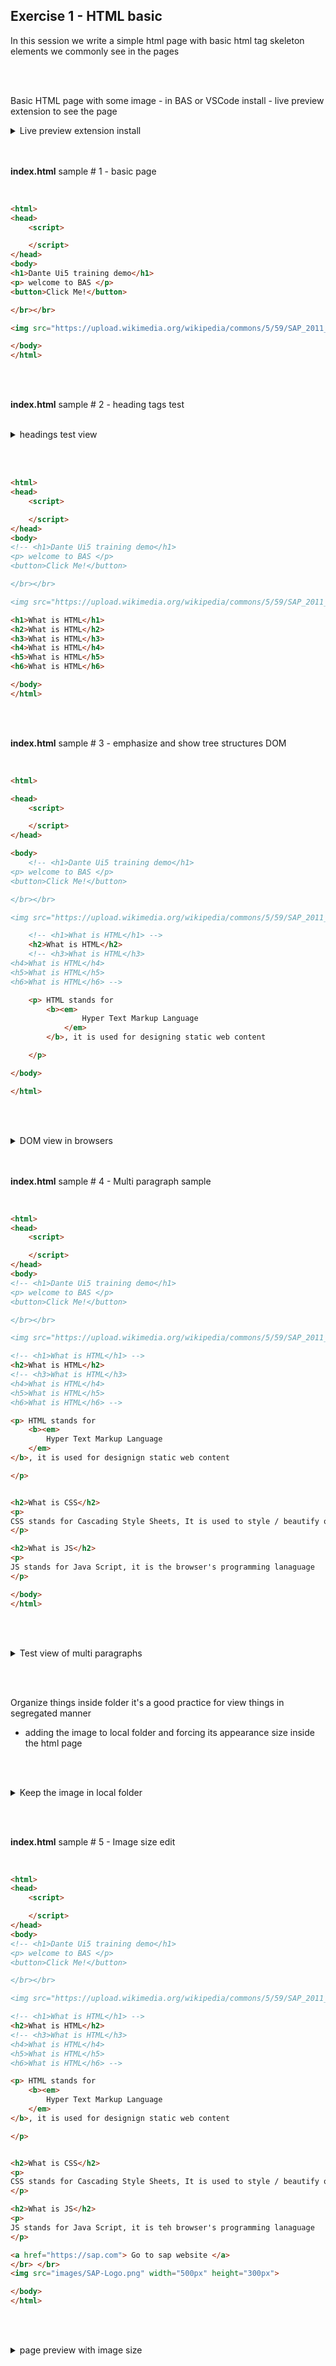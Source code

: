 ## Exercise 1 - HTML basic

In this session we write a simple html page with basic html tag skeleton elements we commonly see in the pages 

</br></br>

Basic HTML page with some image - in BAS or VSCode install - live preview extension to see the page 

<details>
<summary> Live preview extension install </summary>
</br>
</br>

</br>
</br>
<img src="./files/ui5e_1-1.png" >
<img src="./files/ui5e_1-2.png" >
<img src="./files/ui5e_1-3.png" >
</br>
</br>
</details>
</br></br>

**index.html** sample # 1 - basic page
</br></br>

```html

<html>
<head>
    <script>

    </script>
</head>
<body>
<h1>Dante Ui5 training demo</h1>
<p> welcome to BAS </p>
<button>Click Me!</button>

</br></br>

<img src="https://upload.wikimedia.org/wikipedia/commons/5/59/SAP_2011_logo.svg">

</body>
</html>

```

</br></br>


**index.html** sample # 2 - heading tags test
</br></br>
<details>

<summary> headings test view </summary>
</br>
</br>

</br>
</br>
<img src="./files/ui5e_1-4.png" >
</br>
</br>
</details>
</br></br>

```html

<html>
<head>
    <script>

    </script>
</head>
<body>
<!-- <h1>Dante Ui5 training demo</h1>
<p> welcome to BAS </p>
<button>Click Me!</button>

</br></br>

<img src="https://upload.wikimedia.org/wikipedia/commons/5/59/SAP_2011_logo.svg"> -->

<h1>What is HTML</h1>
<h2>What is HTML</h2>
<h3>What is HTML</h3>
<h4>What is HTML</h4>
<h5>What is HTML</h5>
<h6>What is HTML</h6>

</body>
</html>

```

</br></br>

**index.html** sample # 3 - emphasize and show tree structures DOM
</br></br>

```html

<html>

<head>
    <script>

    </script>
</head>

<body>
    <!-- <h1>Dante Ui5 training demo</h1>
<p> welcome to BAS </p>
<button>Click Me!</button>

</br></br>

<img src="https://upload.wikimedia.org/wikipedia/commons/5/59/SAP_2011_logo.svg"> -->

    <!-- <h1>What is HTML</h1> -->
    <h2>What is HTML</h2>
    <!-- <h3>What is HTML</h3>
<h4>What is HTML</h4>
<h5>What is HTML</h5>
<h6>What is HTML</h6> -->

    <p> HTML stands for
        <b><em>
                Hyper Text Markup Language
            </em>
        </b>, it is used for designing static web content

    </p>

</body>

</html>

```

</br></br>

<details>
<summary> DOM view in browsers </summary>
</br>

It is a tree data structure so all the elements can be insulated inside a tree as shown below 
</br></br>
<img src="./files/ui5e_1-5.png" >

- This tree rendered can be viewed in browsers using  **(F12)** key to see developer tools 
- This tree data structure is called **DOM (Document object model)**

Developer tools in browser preview

<img src="./files/ui5e_1-6.png" >

</details>
</br></br>


**index.html** sample # 4 - Multi paragraph sample
</br></br>

```html

<html>
<head>
    <script>

    </script>
</head>
<body>
<!-- <h1>Dante Ui5 training demo</h1>
<p> welcome to BAS </p>
<button>Click Me!</button>

</br></br>

<img src="https://upload.wikimedia.org/wikipedia/commons/5/59/SAP_2011_logo.svg"> -->

<!-- <h1>What is HTML</h1> -->
<h2>What is HTML</h2>
<!-- <h3>What is HTML</h3>
<h4>What is HTML</h4>
<h5>What is HTML</h5>
<h6>What is HTML</h6> -->

<p> HTML stands for
    <b><em>
        Hyper Text Markup Language
    </em>
</b>, it is used for designign static web content

</p>


<h2>What is CSS</h2>
<p> 
CSS stands for Cascading Style Sheets, It is used to style / beautify our content
</p>

<h2>What is JS</h2>
<p> 
JS stands for Java Script, it is the browser's programming lanaguage
</p>

</body>
</html>

```
</br></br>

<details>
<summary> Test view of multi paragraphs </summary>
</br>
</br>
<img src="./files/ui5e_1-7.png" >
</br>
</details>

</br></br>

Organize things inside folder it's a good practice for view things in segregated manner 

- adding the image to local folder and forcing its appearance size inside the html page

</br></br>

<details>
<summary> Keep the image in local folder</summary>
</br>
<img src="./files/ui5e_1-8.png" >
</br>
</details>

</br></br>

**index.html** sample # 5 - Image size edit
</br></br>

```html

<html>
<head>
    <script>

    </script>
</head>
<body>
<!-- <h1>Dante Ui5 training demo</h1>
<p> welcome to BAS </p>
<button>Click Me!</button>

</br></br>

<img src="https://upload.wikimedia.org/wikipedia/commons/5/59/SAP_2011_logo.svg"> -->

<!-- <h1>What is HTML</h1> -->
<h2>What is HTML</h2>
<!-- <h3>What is HTML</h3>
<h4>What is HTML</h4>
<h5>What is HTML</h5>
<h6>What is HTML</h6> -->

<p> HTML stands for
    <b><em>
        Hyper Text Markup Language
    </em>
</b>, it is used for designign static web content

</p>


<h2>What is CSS</h2>
<p> 
CSS stands for Cascading Style Sheets, It is used to style / beautify our content
</p>

<h2>What is JS</h2>
<p> 
JS stands for Java Script, it is teh browser's programming lanaguage
</p>

<a href="https://sap.com"> Go to sap website </a>
</br> </br> 
<img src="images/SAP-Logo.png" width="500px" height="300px">

</body>
</html>


````

</br></br>

<details>
<summary> page preview with image size </summary>
</br>
</br>
<img src="./files/ui5e_1-9.png" >
</br>
</details>
</br></br>

</br></br>
</br></br>
</br></br>

## End of Exercise 1 ---NEXT---> <a href="https://github.com/Octavius-Dante/Arthelais/tree/main/ex_2"> Exercise 2-HTML5 </a>





<!--

<details>
<summary> <b> ALL CODE CHANGES - TODAY SESSION </b> </summary>
</br>
</br>

</br>
</br>
<img src="./files/capmd12-96a.png" >
</br>
</br>
</details>

-->
